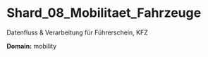 # Shard_08_Mobilitaet_Fahrzeuge

Datenfluss & Verarbeitung für Führerschein, KFZ

**Domain:** mobility
